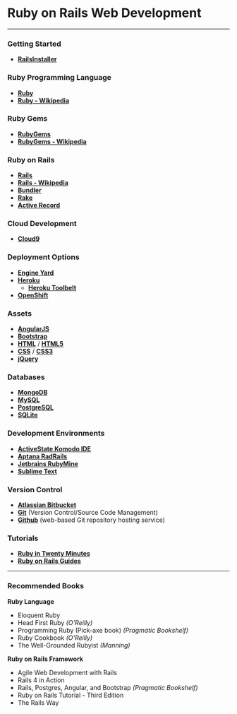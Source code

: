 # Ruby on Rails Web Development

---

### Getting Started

- **<a href="http://railsinstaller.org/en" target="_blank">RailsInstaller</a>**

### Ruby Programming Language

- **<a href="https://www.ruby-lang.org/en/" target="_blank">Ruby</a>**
- **<a href="https://en.wikipedia.org/wiki/Ruby_(programming_language)" target="_blank">Ruby - Wikipedia</a>**

### Ruby Gems

- **<a href="https://rubygems.org/" target="_blank">RubyGems</a>**
- **<a href="https://en.wikipedia.org/wiki/RubyGems" target="_blank">RubyGems - Wikipedia</a>**

### Ruby on Rails

- **<a href="http://rubyonrails.org/" target="_blank">Rails</a>**
- **<a href="https://en.wikipedia.org/wiki/Ruby_on_Rails" target="_blank">Rails - Wikipedia</a>**
- **<a href="http://bundler.io/" target="_blank">Bundler</a>**
- **<a href="http://rake.rubyforge.org/" target="_blank">Rake</a>** 
- **<a href="http://guides.rubyonrails.org/active_record_basics.html" target="_blank">Active Record</a>**

### Cloud Development

- **<a href="https://c9.io/" target="_blank">Cloud9</a>**

### Deployment Options

- **<a href="https://www.engineyard.com/" target="_blank">Engine Yard</a>**
- **<a href="https://www.heroku.com/" target="_blank">Heroku</a>**
	- **<a href="https://toolbelt.heroku.com/" target="_blank">Heroku Toolbelt</a>**
- **<a href="https://www.openshift.com/" target="_blank">OpenShift</a>**

### Assets

- **<a href="https://angularjs.org/" target="_blank">AngularJS</a>**
- **<a href="http://getbootstrap.com/" target="_blank">Bootstrap</a>**
- **<a href="https://developer.mozilla.org/en-US/docs/Web/HTML" target="_blank">HTML</a>** / **<a href="https://developer.mozilla.org/en-US/docs/Web/Guide/HTML/HTML5" target="_blank">HTML5</a>**
- **<a href="https://developer.mozilla.org/en-US/docs/Web/CSS" target="_blank">CSS</a>** / **<a href="https://developer.mozilla.org/en-US/docs/Web/CSS/CSS3" target="_blank">CSS3</a>**
- **<a href="https://jquery.com/" target="_blank">jQuery</a>**

### Databases

- **<a href="https://www.mongodb.com/" target="_blank">MongoDB</a>**
- **<a href="https://www.mysql.com/" target="_blank">MySQL</a>**
- **<a href="https://www.postgresql.org/" target="_blank">PostgreSQL</a>**
- **<a href="https://www.sqlite.org/" target="_blank">SQLite</a>**

### Development Environments

- **<a href="http://www.activestate.com/komodo-ide" target="_blank">ActiveState Komodo IDE</a>**
- **<a href="http://www.aptana.com/products/radrails.html" target="_blank">Aptana RadRails</a>**
- **<a href="https://www.jetbrains.com/ruby/" target="_blank">Jetbrains RubyMine</a>**
- **<a href="https://www.sublimetext.com/" target="_blank">Sublime Text</a>**

### Version Control

- **<a href="https://bitbucket.org/" target="_blank">Atlassian Bitbucket</a>**
- **<a href="https://git-scm.com/" target="_blank">Git</a>** (Version Control/Source Code Management)
- **<a href="https://github.com/" target="_blank">Github</a>** (web-based Git repository hosting service)

### Tutorials

- **<a href="https://www.ruby-lang.org/en/documentation/quickstart/" target="_blank">Ruby in Twenty Minutes</a>**
- **<a href="http://guides.rubyonrails.org/" target="_blank">Ruby on Rails Guides</a>**

---

### Recommended Books

**Ruby Language**

- Eloquent Ruby
- Head First Ruby *(O'Reilly)*
- Programming Ruby (Pick-axe book) *(Pragmatic Bookshelf)*
- Ruby Cookbook *(O'Reilly)*
- The Well-Grounded Rubyist *(Manning)*

**Ruby on Rails Framework**

- Agile Web Development with Rails
- Rails 4 in Action
- Rails, Postgres, Angular, and Bootstrap *(Pragmatic Bookshelf)*
- Ruby on Rails Tutorial - Third Edition
- The Rails Way